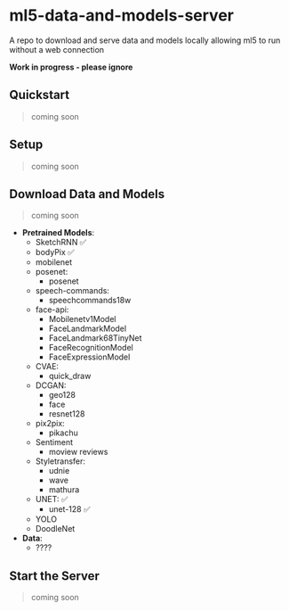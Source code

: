 # ml5-data-and-models-server
A repo to download and serve data and models locally allowing ml5 to run without a web connection

**Work in progress - please ignore**

## Quickstart
> coming soon

## Setup
> coming soon

## Download Data and Models
> coming soon

* **Pretrained Models**:
  * SketchRNN ✅
  * bodyPix ✅
  * mobilenet
  * posenet:
    * posenet
  * speech-commands:
    * speechcommands18w
  * face-api:
    * Mobilenetv1Model
    * FaceLandmarkModel
    * FaceLandmark68TinyNet
    * FaceRecognitionModel
    * FaceExpressionModel
  * CVAE:
    * quick_draw
  * DCGAN:
    * geo128
    * face
    * resnet128
  * pix2pix:
    * pikachu
  * Sentiment
    * moview reviews
  * Styletransfer:
    * udnie
    * wave
    * mathura
  * UNET: ✅
    * unet-128 ✅
  * YOLO
  * DoodleNet
* **Data**:
  * ????

## Start the Server
> coming soon